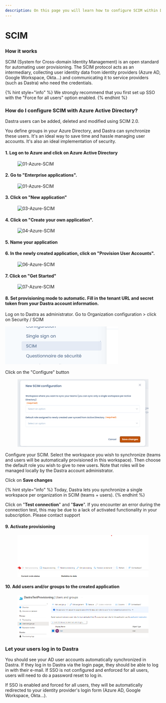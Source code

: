 ```yaml
---
description: On this page you will learn how to configure SCIM within Dastra
---
```


# SCIM

### How it works

SCIM (System for Cross-domain Identity Management) is an open standard for automating user provisioning. The SCIM protocol acts as an intermediary, collecting user identity data from identity providers (Azure AD, Google Workspace, Okta...) and communicating it to service providers (such as Dastra) who need the credentials.

{% hint style="info" %}
We strongly recommend that you first set up SSO with the "Force for all users" option enabled.
{% endhint %}

### How do I configure SCIM with Azure Active Directory?

Dastra users can be added, deleted and modified using SCIM 2.0.&#x20;

You define groups in your Azure Directory, and Dastra can synchronize these users. It's an ideal way to save time and hassle managing user accounts. It's also an ideal implementation of security.

#### 1. Log on to Azure and click on Azure Active Directory

<figure><img src="https://www.reftab.com/img/faq/01-azure.png" alt="01-Azure-SCIM"><figcaption></figcaption></figure>

#### 2. Go to "Enterprise applications".

<figure><img src="https://www.reftab.com/img/faq/02-azure.png" alt="01-Azure-SCIM"><figcaption></figcaption></figure>

#### 3. Click on "New application"

<figure><img src="https://www.reftab.com/img/faq/03-azure.png" alt="03-Azure-SCIM"><figcaption></figcaption></figure>

#### 4. Click on "Create your own application".

<figure><img src="https://www.reftab.com/img/faq/04-azure.png" alt="04-Azure-SCIM"><figcaption></figcaption></figure>

#### 5. Name your application

#### 6. In the newly created application, click on "Provision User Accounts".

<figure><img src="https://www.reftab.com/img/faq/06-azure.png" alt="06-Azure-SCIM"><figcaption></figcaption></figure>

#### 7. Click on "Get Started"

<figure><img src="https://www.reftab.com/img/faq/07-azure.png" alt="07-Azure-SCIM"><figcaption></figcaption></figure>

#### 8. Set provisioning mode to automatic. Fill in the tenant URL and secret token from your Dastra account information.

Log on to Dastra as administrator. Go to Organization configuration > click on Security / SCIM

![](<../../.gitbook/assets/image (196).png>)

Click on the "Configure" button

<figure><img src="../../.gitbook/assets/image (2).png" alt=""><figcaption></figcaption></figure>

Configure your SCIM. Select the workspace you wish to synchronize (teams and users will be automatically provisioned in this workspace). Then choose the default role you wish to give to new users. Note that roles will be managed locally by the Dastra account administrator.&#x20;

Click on **Save changes**



{% hint style="info" %}
Today, Dastra lets you synchronize a single workspace per organization in SCIM (teams + users).
{% endhint %}

Click on "**Test connection**" and "**Save**".  If you encounter an error during the connection test, this may be due to a lack of activated functionality in your subscription. Please contact support

#### 9. Activate provisioning

<figure><img src="../../.gitbook/assets/image (182).png" alt=""><figcaption></figcaption></figure>

#### 10. Add users and/or groups to the created application

<figure><img src="../../.gitbook/assets/image (201).png" alt=""><figcaption></figcaption></figure>

### Let your users log in to Dastra

You should see your AD user accounts automatically synchronized in Dastra. If they log in to Dastra via the login page, they should be able to log in with their e-mail. If SSO is not configured and enforced for all users, users will need to do a password reset to log in.&#x20;

If SSO is enabled and forced for all users, they will be automatically redirected to your identity provider's login form (Azure AD, Google Workspace, Okta...).




